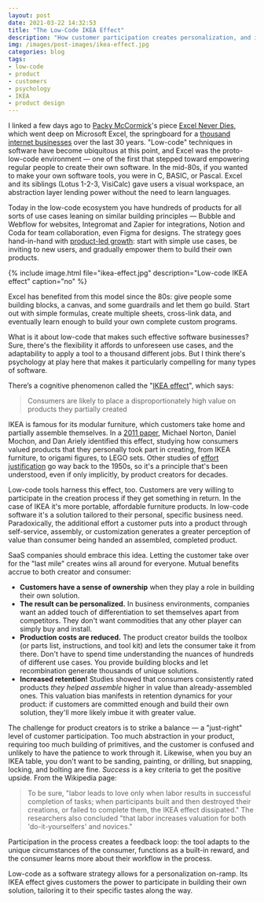 ```yaml
---
layout: post
date: 2021-03-22 14:32:53
title: "The Low-Code IKEA Effect"
description: "How customer participation creates personalization, and increases perceived value."
img: /images/post-images/ikea-effect.jpg
categories: blog
tags:
- low-code
- product
- customers
- psychology
- IKEA
- product design
---
```


I linked a few days ago to [Packy McCormick](https://twitter.com/packym "@packym on Twitter")'s piece [Excel Never Dies](https://www.notboring.co/p/excel-never-dies "Excel Never Dies"), which went deep on Microsoft Excel, the springboard for a [thousand internet businesses](https://foundationinc.co/lab/the-saas-opportunity-of-unbundling-excel/ "The SaaS Opportunity of Unbundling Excel") over the last 30 years. "Low-code" techniques in software have become ubiquitous at this point, and Excel was the proto-low-code environment — one of the first that stepped toward empowering regular people to create their own software. In the mid-80s, if you wanted to make your own software tools, you were in C, BASIC, or Pascal. Excel and its siblings (Lotus 1-2-3, VisiCalc) gave users a visual workspace, an abstraction layer lending power without the need to learn languages.

Today in the low-code ecosystem you have hundreds of products for all sorts of use cases leaning on similar building principles — Bubble and Webflow for websites, Integromat and Zapier for integrations, Notion and Coda for team collaboration, even Figma for designs. The strategy goes hand-in-hand with [product-led growth](/post/growth-sales-and-a-new-era-of-b2b/ "Growth, Sales, and a New Era of B2B"): start with simple use cases, be inviting to new users, and gradually empower them to build their own products.

{% include image.html file="ikea-effect.jpg" description="Low-code IKEA effect" caption="no" %}

Excel has benefited from this model since the 80s: give people some building blocks, a canvas, and some guardrails and let them go build. Start out with simple formulas, create multiple sheets, cross-link data, and eventually learn enough to build your own complete custom programs.

What is it about low-code that makes such effective software businesses? Sure, there's the flexibility it affords to unforeseen use cases, and the adaptability to apply a tool to a thousand different jobs. But I think there's psychology at play here that makes it particularly compelling for many types of software.

There’s a cognitive phenomenon called the "[IKEA effect](https://en.wikipedia.org/wiki/IKEA_effect "IKEA effect")", which says:

> Consumers are likely to place a disproportionately high value on products they partially created

IKEA is famous for its modular furniture, which customers take home and partially assemble themselves. In a [2011 paper](https://onlinelibrary.wiley.com/doi/abs/10.1016/j.jcps.2011.08.002 "The IKEA effect: When labor leads to love"), Michael Norton, Daniel Mochon, and Dan Ariely identified this effect, studying how consumers valued products that they personally took part in creating, from IKEA furniture, to origami figures, to LEGO sets. Other studies of [effort justification](https://en.wikipedia.org/wiki/Effort_justification "Effort justification") go way back to the 1950s, so it's a principle that's been understood, even if only implicitly, by product creators for decades.

Low-code tools harness this effect, too. Customers are very willing to participate in the creation process if they get something in return. In the case of IKEA it's more portable, affordable furniture products. In low-code software it's a solution tailored to their personal, specific business need. Paradoxically, the additional effort a customer puts into a product through self-service, assembly, or customization generates a greater perception of value than consumer being handed an assembled, completed product.

SaaS companies should embrace this idea. Letting the customer take over for the "last mile" creates wins all around for everyone. Mutual benefits accrue to both creator and consumer:

* **Customers have a sense of ownership** when they play a role in building their own solution.
* **The result can be personalized.** In business environments, companies want an added touch of differentiation to set themselves apart from competitors. They don't want commodities that any other player can simply buy and install.
* **Production costs are reduced.** The product creator builds the toolbox (or parts list, instructions, and tool kit) and lets the consumer take it from there. Don't have to spend time understanding the nuances of hundreds of different use cases. You provide building blocks and let recombination generate thousands of unique solutions.
* **Increased retention!** Studies showed that consumers consistently rated products _they helped assemble_ higher in value than already-assembled ones. This valuation bias manifests in retention dynamics for your product: if customers are committed enough and build their own solution, they'll more likely imbue it with greater value.

The challenge for product creators is to strike a balance — a "just-right" level of customer participation. Too much abstraction in your product, requiring too much building of primitives, and the customer is confused and unlikely to have the patience to work through it. Likewise, when you buy an IKEA table, you don't want to be sanding, painting, or drilling, but snapping, locking, and bolting are fine. _Success_ is a key criteria to get the positive upside. From the Wikipedia page:

> To be sure, "labor leads to love only when labor results in successful completion of tasks; when participants built and then destroyed their creations, or failed to complete them, the IKEA effect dissipated." The researchers also concluded "that labor increases valuation for both 'do-it-yourselfers' and novices."

Participation in the process creates a feedback loop: the tool adapts to the unique circumstances of the consumer, functions as a built-in reward, and the consumer learns more about their workflow in the process.

Low-code as a software strategy allows for a personalization on-ramp. Its IKEA effect gives customers the power to participate in building their own solution, tailoring it to their specific tastes along the way.
